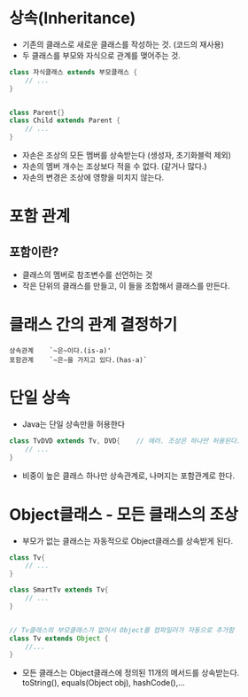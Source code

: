 # 상속(Inheritance)

- 기존의 클래스로 새로운 클래스를 작성하는 것. (코드의 재사용)
- 두 클래스를 부모와 자식으로 관계를 맺어주는 것.

```java
class 자식클래스 extends 부모클래스 {
    // ...
}


class Parent{}
class Child extends Parent {
    // ...
}
```

- 자손은 조상의 모든 멤버를 상속받는다 (생성자, 초기화블럭 제외)
- 자손의 멤버 개수는 조상보다 적을 수 없다. (같거나 많다.)
- 자손의 변경은 조상에 영향을 미치지 않는다.

# 포함 관계

## 포함이란?
- 클래스의 멤버로 참조변수를 선언하는 것
- 작은 단위의 클래스를 만들고, 이 들을 조합해서 클래스를 만든다.

# 클래스 간의 관계 결정하기

    상속관계    `~은~이다.(is-a)'
    포함관계    `~은~을 가지고 있다.(has-a)`

# 단일 상속
- Java는 단일 상속만을 허용한다

```java
class TvDVD extends Tv, DVD{    // 에러. 조상은 하나만 허용된다.
    // ...
}
```

- 비중이 높은 클래스 하나만 상속관계로, 나머지는 포함관계로 한다. 

# Object클래스 - 모든 클래스의 조상
- 부모가 없는 클래스는 자동적으로 Object클래스를 상속받게 된다.

```java
class Tv{
    // ...
}

class SmartTv extends Tv{
    // ...
}


// Tv클래스의 부모클래스가 없어서 Object를 컴파일러가 자동으로 추가함
class Tv extends Object {
    //...
}
```
- 모든 클래스는 Object클래스에 정의된 11개의 메서드를 상속받는다.<br>
toString(), equals(Object obj), hashCode(),...
